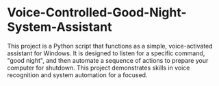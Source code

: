 # Voice-Controlled-Good-Night-System-Assistant
This project is a Python script that functions as a simple, voice-activated assistant for Windows. It is designed to listen for a specific command, "good night", and then automate a sequence of actions to prepare your computer for shutdown. This project demonstrates skills in voice recognition and system automation for a focused.
